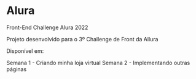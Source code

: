 # Alura

Front-End Challenge Alura 2022

Projeto desenvolvido para o 3º Challenge de Front da Allura

Disponível em: 

Semana 1 - Criando minha loja virtual
Semana 2 - Implementando outras páginas

